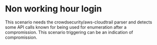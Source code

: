 # Non working hour login

This scenario needs the crowdsecurity/aws-cloudtrail parser and
detects some API calls known for being used for enumeration after a
compromission. This scenario triggering can be an indication of
compromission.


